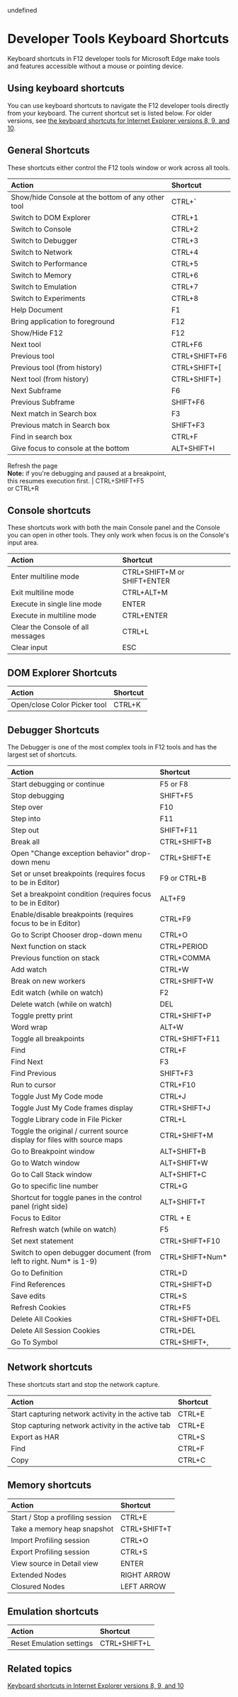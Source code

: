 undefined
# Developer Tools Keyboard Shortcuts

Keyboard shortcuts in F12 developer tools for Microsoft Edge make tools and features accessible without a mouse or pointing device.

## Using keyboard shortcuts
You can use keyboard shortcuts to navigate the F12 developer tools directly from your keyboard. The current shortcut set is listed below. For older versions, see [the keyboard shortcuts for Internet Explorer versions 8, 9, and 10](https://msdn.microsoft.com/library/dd565630.aspx).

## General Shortcuts
These shortcuts either control the F12 tools window or work across all tools.


Action | Shortcut 
:------------ | :------------- 
Show/hide Console at the bottom of any other tool  | CTRL+**`**
Switch to DOM Explorer | CTRL+1
Switch to Console |  CTRL+2 
Switch to Debugger | CTRL+3 
Switch to Network | CTRL+4 
Switch to Performance | CTRL+5 
Switch to Memory | CTRL+6 
Switch to Emulation | CTRL+7 
Switch to Experiments | CTRL+8 
Help Document | F1 
Bring application to foreground | F12
Show/Hide F12 | F12 
Next tool | CTRL+F6 
Previous tool | CTRL+SHIFT+F6 
Previous tool (from history) | CTRL+SHIFT+[ 
Next tool (from history) | CTRL+SHIFT+] 
Next Subframe 	  | F6 
Previous Subframe | SHIFT+F6 
Next match in Search box | F3
Previous match in Search box | SHIFT+F3
Find in search box | CTRL+F
Give focus to console at the bottom | ALT+SHIFT+I 

Refresh the page <br>**Note:** if you're debugging and paused at a breakpoint,<br> this resumes execution first. | CTRL+SHIFT+F5 <br>or CTRL+R

## Console shortcuts
These shortcuts work with both the main Console panel and the Console you can open in other tools. They only work when focus is on the Console's input area.

Action | Shortcut 
:------------ | :------------- 
Enter multiline mode | CTRL+SHIFT+M or SHIFT+ENTER 
Exit multiline mode | CTRL+ALT+M 
Execute in single line mode | ENTER 
Execute in multiline mode | CTRL+ENTER 
Clear the Console of all messages | CTRL+L 
Clear input | ESC 

## DOM Explorer Shortcuts

Action | Shortcut 
:------------ | :------------- 
Open/close Color Picker tool  | CTRL+K

## Debugger Shortcuts
The Debugger is one of the most complex tools in F12 tools and has the largest set of shortcuts.


Action | Shortcut 
:------------ | :------------- 
Start debugging or continue  | F5 or F8
Stop debugging | SHIFT+F5 
Step over | F10 
Step into | F11 
Step out | SHIFT+F11 
Break all | CTRL+SHIFT+B 
Open "Change exception behavior" drop-down menu | CTRL+SHIFT+E 
Set or unset breakpoints (requires focus to be in Editor) | F9 or CTRL+B 
Set a breakpoint condition (requires focus to be in Editor) | ALT+F9 
Enable/disable breakpoints (requires focus to be in Editor) | CTRL+F9 
Go to Script Chooser drop-down menu | CTRL+O 
Next function on stack | CTRL+PERIOD 
Previous function on stack | CTRL+COMMA 
Add watch | CTRL+W 
Break on new workers | CTRL+SHIFT+W 
Edit watch (while on watch) | F2 
Delete watch (while on watch) | DEL 
Toggle pretty print | CTRL+SHIFT+P 
Word wrap | ALT+W 
Toggle all breakpoints | CTRL+SHIFT+F11 
Find | CTRL+F 
Find Next | F3 
Find Previous | SHIFT+F3 
Run to cursor | CTRL+F10 
Toggle Just My Code mode | CTRL+J 
Toggle Just My Code frames display | CTRL+SHIFT+J 
Toggle Library code in File Picker | CTRL+L 
Toggle the original / current source display for files with source maps | CTRL+SHIFT+M 
Go to Breakpoint window | ALT+SHIFT+B 
Go to Watch window | ALT+SHIFT+W 
Go to Call Stack window | ALT+SHIFT+C 
Go to specific line number | CTRL+G 
Shortcut for toggle panes in the control panel (right side) | ALT+SHIFT+T 
Focus to Editor | CTRL + E 
Refresh watch (while on watch) | F5
Set next statement | CTRL+SHIFT+F10 
Switch to open debugger document (from left to right. Num* is 1-9) | CTRL+SHIFT+Num* 
Go to Definition | CTRL+D 
Find References |CTRL+SHIFT+D 
Save edits | CTRL+S 
Refresh Cookies	| CTRL+F5 
Delete All Cookies | CTRL+SHIFT+DEL 
Delete All Session Cookies | CTRL+DEL 
Go To Symbol | CTRL+SHIFT+, 

## Network shortcuts
These shortcuts start and stop the network capture.

Action | Shortcut 
:------------ | :------------- 
Start capturing network activity in the active tab  | CTRL+E
Stop capturing network activity in the active tab | CTRL+E
Export as HAR | CTRL+S
Find | CTRL+F 
Copy | CTRL+C

## Memory shortcuts
Action | Shortcut 
:------------ | :------------- 
Start / Stop a profiling session  | CTRL+E 
Take a memory heap snapshot | CTRL+SHIFT+T 
Import Profiling session | CTRL+O
Export Profiling session | CTRL+S
View source in Detail view | ENTER 
Extended Nodes | RIGHT ARROW
Closured Nodes | LEFT ARROW


## Emulation shortcuts
Action | Shortcut 
:------------ | :------------- 
Reset Emulation settings | CTRL+SHIFT+L 

## Related topics

[Keyboard shortcuts in Internet Explorer versions 8, 9, and 10](https://msdn.microsoft.com/library/dd565630.aspx)
